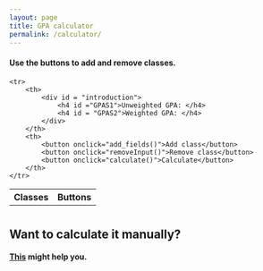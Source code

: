 ```yaml
---
layout: page
title: GPA calculator
permalink: /calculator/
---
```

<link rel="stylesheet" href='/assets/main.css'>
<link rel="stylesheet" href="/assets/inputs.css">

<head>
<title>Cypress Bay Broward Highschool high school GPA calculator</title>
<meta name="keywords" content="highschool, High school, gpa, GPA, broward, Broward, Cypress bay, Cypress, Cypress bay highschool, cypress bay high school, cypress bay gpa calculator, gpa calculator, cypress gpa calculator, please give me traffic, gpa calculator cypress, broward gpa calculator, gpa calculator broward, gpa predictor, gpa predictor cypress">
</head>
<body>
<script type="text/javascript" src="/assets/script.js"></script>
<link rel="stylesheet" type="text/css" href="/assets/main.css" media = "screen,projection"/>
<h4>Use the buttons to add and remove classes.</h4>
<table id = "tabl">
	<tr>
		<th>Classes</th>
		<th>Buttons</th>
	</tr>
	
	<tr>
		<th>
			<div id = "introduction"> 
				<h4 id ="GPAS1">Unweighted GPA: </h4>
				<h4 id = "GPAS2">Weighted GPA: </h4>
			</div>
		</th>
		<th>
			<button onclick="add_fields()">Add class</button>
			<button onclick="removeInput()">Remove class</button>
			<button onclick="calculate()">Calculate</button>
		</th>
	</tr>
</table>
                                                       




<h1></h1>

<h2>Want to calculate it manually? </h2>
<h4><a href = "{{"/manual" | prepend: site.baseurl }}">This</a> might help you.</h4>

</body>



